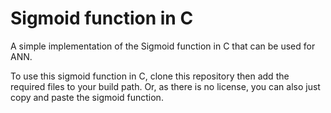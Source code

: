 # Sigmoid function in C
A simple implementation of the Sigmoid function in C that can be used for ANN.

To use this sigmoid function in C, clone this repository then add the required files to your build path. Or, as there is no license, you can also just copy and paste the sigmoid function.
